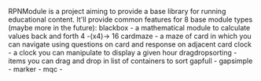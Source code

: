RPNModule is a project aiming to provide a base library for running educational content.
It'll provide common features for 8 base module types (maybe more in the future):
    blackbox - a mathematical module to calculate values back and forth 4 -(x4)-> 16
    cardmaze - a maze of card in which you can navigate using questions on card and response on adjacent card
    clock - a clock you can manipulate to display a given hour
    dragdropsorting - items you can drag and drop in list of containers to sort
    gapfull - 
    gapsimple -
    marker -
    mqc -